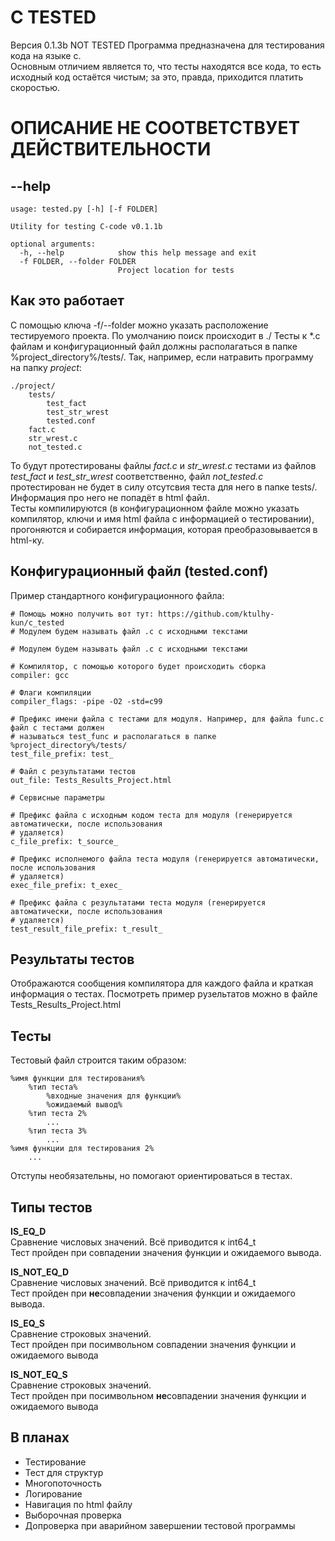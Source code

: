C TESTED
========
Версия 0.1.3b NOT TESTED
Программа предназначена для тестирования кода на языке c.  
Основным отличием является то, что тесты находятся все кода, то есть исходный код остаётся чистым; за это, правда, приходится платить скоростью.   

ОПИСАНИЕ НЕ СООТВЕТСТВУЕТ ДЕЙСТВИТЕЛЬНОСТИ
==========================================

--help
------
```
usage: tested.py [-h] [-f FOLDER]

Utility for testing C-code v0.1.1b

optional arguments:
  -h, --help            show this help message and exit
  -f FOLDER, --folder FOLDER
                        Project location for tests
```

Как это работает
----------------
С помощью ключа -f/--folder можно указать расположение тестируемого проекта. По умолчанию поиск происходит в ./
Тесты к *.c файлам и конфигурационный файл должны располагаться в папке %project_directory%/tests/.
Так, например, если натравить программу на папку *project*:
```
./project/
    tests/
        test_fact
        test_str_wrest
        tested.conf
    fact.c
    str_wrest.c
    not_tested.c
```
То будут протестированы файлы *fact.c* и *str_wrest.c* тестами из файлов *test_fact* и *test_str_wrest* соответственно, файл *not_tested.c* протестирован не будет в силу отсутсвия теста для него в папке tests/. Информация про него не попадёт в html файл.    
Тесты компилируются (в конфигурационном файле можно указать компилятор, ключи и имя html файла с информацией о тестировании), прогоняются и собирается информация, которая преобразовывается в html-ку.

Конфигурационный файл (tested.conf)
-----------------------------------
Пример стандартного конфигурационного файла:
```
# Помощь можно получить вот тут: https://github.com/ktulhy-kun/c_tested
# Модулем будем называть файл .с с исходными текстами

# Модулем будем называть файл .с с исходными текстами

# Компилятор, с помощью которого будет происходить сборка
compiler: gcc

# Флаги компиляции
compiler_flags: -pipe -O2 -std=c99

# Префикс имени файла с тестами для модуля. Например, для файла func.c файл с тестами должен
# называться test_func и располагаться в папке %project_directory%/tests/
test_file_prefix: test_

# Файл с результатами тестов
out_file: Tests_Results_Project.html

# Сервисные параметры

# Префикс файла с исходным кодом теста для модуля (генерируется автоматически, после использования
# удаляется)
c_file_prefix: t_source_

# Префикс исполнемого файла теста модуля (генерируется автоматически, после использования
# удаляется)
exec_file_prefix: t_exec_

# Префикс файла с результатами теста модуля (генерируется автоматически, после использования
# удаляется)
test_result_file_prefix: t_result_
```

Результаты тестов
-----------------
Отображаются сообщения компилятора для каждого файла и краткая информация о тестах.
Посмотреть пример рузельтатов можно в файле Tests_Results_Project.html


Тесты
-----
Тестовый файл строится таким образом:
```
%имя функции для тестирования%
    %тип теста%
        %входные значения для функции%  
        %ожидаемый вывод%
    %тип теста 2%
        ...
    %тип теста 3%
        ...
%имя функции для тестирования 2%
    ...
```

Отступы необязательны, но помогают ориентироваться в тестах.

Типы тестов
-----------
**IS_EQ_D**  
Сравнение числовых значений. Всё приводится к int64_t   
Тест пройден при совпадении значения функции и ожидаемого вывода.  

**IS_NOT_EQ_D**  
Сравнение числовых значений. Всё приводится к int64_t   
Тест пройден при **не**совпадении значения функции и ожидаемого вывода.   

**IS_EQ_S**  
Сравнение строковых значений.  
Тест пройден при посимвольном совпадении значения функции и ожидаемого вывода   

**IS_NOT_EQ_S**  
Сравнение строковых значений.  
Тест пройден при посимвольном **не**совпадении значения функции и ожидаемого вывода   

В планах
--------
* Тестирование
* Тест для структур
* Многопоточность
* Логирование
* Навигация по html файлу
* Выборочная проверка
* Допроверка при аварийном завершении тестовой программы






